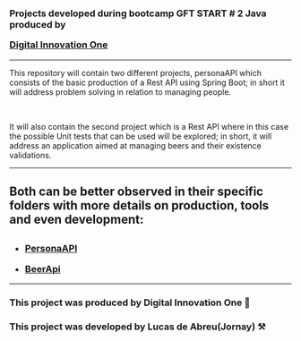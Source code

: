 <h3>Projects developed during bootcamp GFT START # 2 Java produced by

 [Digital Innovation One](https://web.digitalinnovation.one/) </h3> 

---


This repository will contain two different projects, personaAPI which consists of the basic production of a Rest API using Spring Boot; in short it will address problem solving in relation to managing people. 

<br>

It will also contain the second project which is a Rest API where in this case the possible Unit tests that can be used will be explored; in short, it will address an application aimed at managing beers and their existence validations.

---

<h2>
Both can be better observed in their specific folders with more details on production, tools and even development:
<h2>

<h3> 

- [PersonaAPI](https://github.com/Jornay/Dio_JavaProject/tree/main/personapi)

- [BeerApi](https://github.com/Jornay/Dio_JavaProject/tree/main/beer_api_with_testes)

</h3>

---


<h3>
This project was produced by Digital Innovation One 🔧<h3>
<h3>This project was developed by Lucas de Abreu(Jornay) ⚒ <h3>
